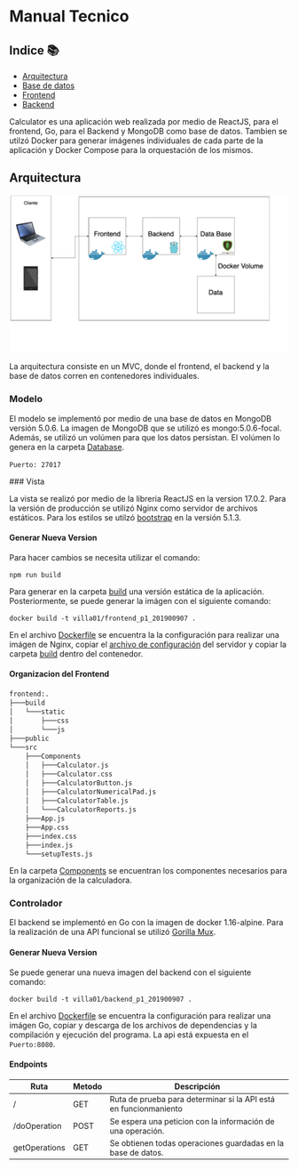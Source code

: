# Manual Tecnico
## Indice 📚
- [Arquitectura](#arquitectura)
- [Base de datos](#modelo)
- [Frontend](#vista)
- [Backend](#controlador)
  
Calculator es una aplicación web realizada por medio de ReactJS, para el frontend, Go, para el Backend y MongoDB como base de datos. Tambien se utilzó Docker para generar imágenes individuales de cada parte de la aplicación y Docker Compose para la orquestación de los mismos. 

<div id='arquitectura'>

## Arquitectura
<img src="./img/arq.png">

La arquitectura consiste en un MVC, donde el frontend, el backend y la base de datos corren en contenedores individuales. 


<div id='modelo'>

### Modelo
El modelo se implementó por medio de una base de datos en MongoDB versión 5.0.6. La imagen de MongoDB que se utilizó es mongo:5.0.6-focal. Además, se utilizó un volúmen para que los datos persistan. El volúmen lo genera en la carpeta [Database](./../database).

`Puerto: 27017`


<div id='vista'>
### Vista 

La vista se realizó por medio de la libreria ReactJS en la version 17.0.2. Para la versión de producción se utilizó Nginx como servidor de archivos estáticos. Para los estilos se utilzó [bootstrap](https://getbootstrap.com/) en la versión 5.1.3. 

#### Generar Nueva Version

Para hacer cambios se necesita utilizar el comando: 
```
npm run build
```
Para generar en la carpeta [build](./../frontend/calculator/build/) una versión estática de la aplicación. 
Posteriormente, se puede generar la imágen con el siguiente comando: 
```
docker build -t villa01/frontend_p1_201900907 .
```

En el archivo [Dockerfile](./../frontend/Dockerfile) se encuentra la la configuración para realizar una imágen de Nginx, copiar el [archivo de configuración](./../frontend/nginx.conf) del servidor y copiar la carpeta [build](./../frontend/calculator/build/) dentro del contenedor. 

#### Organizacion del Frontend

```
frontend:.
├───build
│   └───static
│       ├───css
│       └───js
├───public
└───src
    ├───Components
    │   ├───Calculator.js
    │   ├───Calculator.css
    │   ├───CalculatorButton.js
    │   ├───CalculatorNumericalPad.js
    │   ├───CalculatorTable.js
    │   └───CalculatorReports.js
    ├───App.js
    ├───App.css
    ├───index.css
    ├───index.js
    └───setupTests.js
```
En la carpeta [Components](./../frontend/src/Components/) se encuentran los componentes necesarios para la organización de la calculadora. 


<div id='controlador'>

### Controlador
El backend se implementó en Go con la imagen de docker 1.16-alpine. Para la realización de una API funcional se utilizó [Gorilla Mux](https://github.com/gorilla/mux).

#### Generar Nueva Version

Se puede generar una nueva imagen del backend con el siguiente comando: 
```
docker build -t villa01/backend_p1_201900907 .
```

En el archivo [Dockerfile](./../backend/dockerfile) se encuentra la configuración para realizar una imágen Go, copiar y descarga de los archivos de dependencias y la compilación y ejecución del programa. La api está expuesta en el `Puerto:8080`.

#### Endpoints
| Ruta | Metodo | Descripción |
|------|--------|-------------|
| / | GET | Ruta de prueba para determinar si la API está en funcionmaniento | 
| /doOperation | POST | Se espera una peticion con la información de una operación. |
| getOperations | GET | Se obtienen todas operaciones guardadas en la base de datos. 